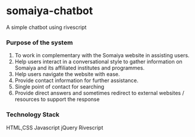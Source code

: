 # somaiya-chatbot
A simple chatbot using rivescript

### Purpose of the system

1. To work in complementary with the Somaiya website in assisting users.
2. Help users interact in a conversational style to gather information on Somaiya and its affiliated institutes and programmes.
3. Help users navigate the website with ease.
4. Provide contact information for further assistance.
5. Single point of contact for searching
6. Provide direct answers and sometimes redirect to external websites / resources to support the response

### Technology Stack

HTML,CSS
Javascript
jQuery
Rivescript
